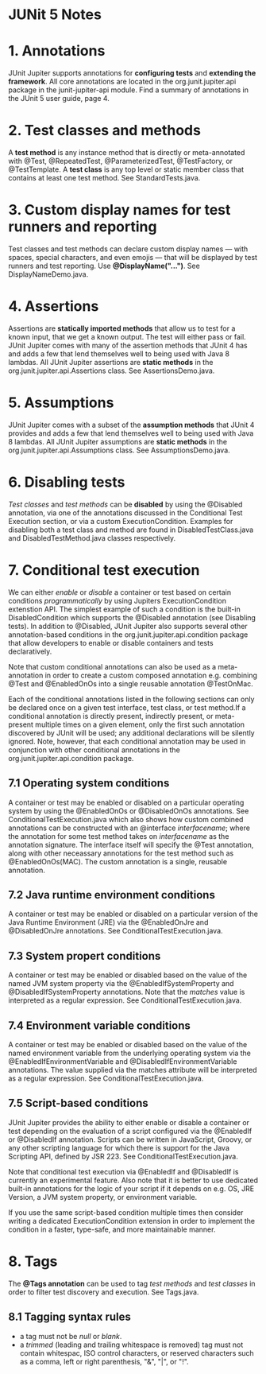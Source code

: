 # JUNit 5 Notes

# 1. Annotations
JUnit Jupiter supports annotations for **configuring tests** and **extending the framework**. All core annotations are located in the org.junit.jupiter.api package in the junit-jupiter-api module. Find a summary of annotations in the JUnit 5 user guide, page 4.

# 2. Test classes and methods
A **test method** is any instance method that is directly or meta-annotated with @Test, @RepeatedTest, @ParameterizedTest, @TestFactory, or @TestTemplate. A **test class** is any top level or static member class that contains at least one test method. See StandardTests.java.

# 3. Custom display names for test runners and reporting
Test classes and test methods can declare custom display names — with spaces, special characters, and even emojis — that will be displayed by test runners and test reporting. Use **@DisplayName("...")**. See DisplayNameDemo.java.

# 4. Assertions
Assertions are  **statically imported methods** that allow us to test for a known input, that we get a known output. The test will either pass or fail. JUnit Jupiter comes with many of the assertion methods that JUnit 4 has and adds a few that lend themselves well to being used with Java 8 lambdas. All JUnit Jupiter assertions are **static methods** in the org.junit.jupiter.api.Assertions class. See AssertionsDemo.java.

# 5. Assumptions
JUnit Jupiter comes with a subset of the **assumption methods** that JUnit 4 provides and adds a few that lend themselves well to being used with Java 8 lambdas. All JUnit Jupiter assumptions are **static methods** in the org.junit.jupiter.api.Assumptions class. See AssumptionsDemo.java.

# 6. Disabling tests
*Test classes* and *test methods* can be **disabled** by using the @Disabled annotation, via one of the annotations discussed in the Conditional Test Execution section, or via a custom ExecutionCondition. Examples for disabling both a test class and method are found in DisabledTestClass.java and DisabledTestMethod.java classes respectively.

# 7. Conditional test execution
We can either *enable* or *disable* a container or test based on certain conditions *programmatically* by using Jupiters ExecutionCondition extenstion API. The simplest example of such a condition is the built-in DisabledCondition which supports the @Disabled annotation (see Disabling tests). In addition to @Disabled, JUnit Jupiter also supports several other annotation-based conditions in the org.junit.jupiter.api.condition package that allow developers to enable or disable containers and tests declaratively.

Note that custom conditional annotations can also be used as a meta-annotation in order to create a custom composed annotation e.g. combining @Test and @EnabledOnOs into a single reusable annotation @TestOnMac.

Each of the conditional annotations listed in the following sections can only be declared once on a given test interface, test class, or test method.If a conditional annotation is directly present, indirectly present, or meta-present multiple times on a given element, only the first such annotation discovered by JUnit will be used; any additional declarations will be silently ignored. Note, however, that each conditional annotation may be used in conjunction with other conditional annotations in the org.junit.jupiter.api.condition package.

## 7.1 Operating system conditions
A container or test may be enabled or disabled on a particular operating system by using the @EnabledOnOs or @DisabledOnOs annotations. See ConditionalTestExecution.java which also shows how custom combined annotations can be constructed with an @interface *interfacename*; where the annotation for some test method takes on *interfacename* as the annotation signature. The interface itself will specify the @Test annotation, along with other neceassary annotations for the test method such as @EnabledOnOs(MAC). The custom annotation is a single, reusable annotation.

## 7.2 Java runtime environment conditions
A container or test may be enabled or disabled on a particular version of the Java Runtime Environment (JRE) via  the @EnabledOnJre and @DisabledOnJre annotations. See ConditionalTestExecution.java.

## 7.3 System propert conditions
A container or test may be enabled or disabled based on the value of the named JVM system property via the @EnabledIfSystemProperty and @DisabledIfSystemProperty annotations. Note that the *matches* value is interpreted as a regular expression. See ConditionalTestExecution.java.

## 7.4 Environment variable conditions
A container or test may be enabled or disabled based on the value of the named environment variable from the underlying operating system via the @EnabledIfEnvironmentVariable and @DisabledIfEnvironmentVariable annotations. The value supplied via the matches attribute will be interpreted as a regular expression. See ConditionalTestExecution.java.

## 7.5 Script-based conditions
JUnit Jupiter provides the ability to either enable or disable a container or test depending on the evaluation of a script configured via the @EnabledIf or @DisabledIf annotation. Scripts can be written in JavaScript, Groovy, or any other scripting language for which there is support for the Java Scripting API, defined by JSR 223. See ConditionalTestExecution.java.

Note that conditional test execution via @EnabledIf and @DisabledIf is currently an experimental feature. Also note that it is better to use dedicated built-in annotations for the logic of your script if it depends on e.g. OS, JRE Version, a JVM system property, or environment variable.

If you use the same script-based condition multiple times then consider writing a dedicated ExecutionCondition extension in order to implement the condition in a faster, type-safe, and more maintainable manner.

# 8. Tags
The **@Tags annotation** can be used to tag *test methods* and *test classes* in order to filter test discovery and execution. See Tags.java.

## 8.1 Tagging syntax rules
* a tag must not be *null* or *blank*.
* a *trimmed* (leading and trailing whitespace is removed) tag must not contain whitespac, ISO control characters, or reserved characters such as a comma, left or right parenthesis, "&", "|", or "!".


